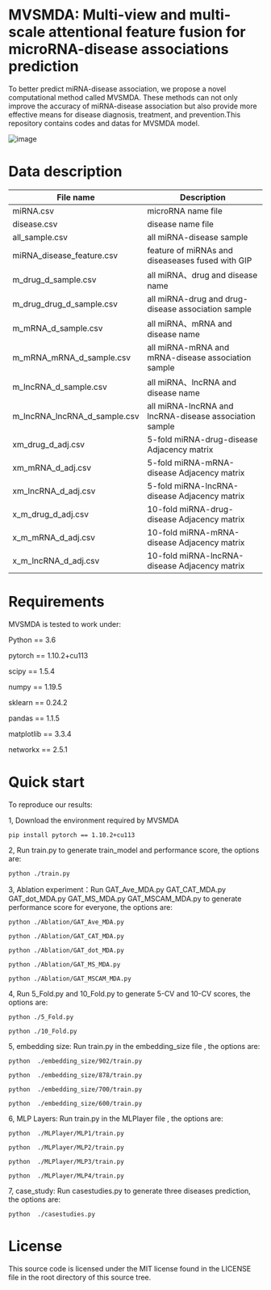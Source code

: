 # MVSMDA: Multi-view and multi-scale attentional feature fusion for microRNA-disease associations prediction
To better predict miRNA-disease association, we propose a novel computational method called MVSMDA. These methods can not only improve the accuracy of miRNA-disease association but also provide more effective means for disease diagnosis, treatment, and prevention.This repository contains codes and datas for MVSMDA model.

![image](https://github.com/zht-code/MVSMDA/blob/main/MVGMDA.png)

# Data description

| File name  | Description |
| ------------- | ------------- |
| miRNA.csv    | microRNA name file  |
| disease.csv  | disease name file   |
| all_sample.csv  | all miRNA-disease sample  |
| miRNA_disease_feature.csv | feature of miRNAs and diseaseases fused with GIP |
| m_drug_d_sample.csv| all miRNA、drug and disease name | 
| m_drug_drug_d_sample.csv|  all miRNA-drug and drug-disease association sample| 
| m_mRNA_d_sample.csv| all miRNA、mRNA and disease name | 
| m_mRNA_mRNA_d_sample.csv|  all miRNA-mRNA and mRNA-disease association sample| 
| m_lncRNA_d_sample.csv| all miRNA、lncRNA and disease name | 
| m_lncRNA_lncRNA_d_sample.csv|  all miRNA-lncRNA and lncRNA-disease association sample| 
| xm_drug_d_adj.csv |  5-fold miRNA-drug-disease Adjacency matrix | 
| xm_mRNA_d_adj.csv |  5-fold miRNA-mRNA-disease Adjacency matrix | 
| xm_lncRNA_d_adj.csv |  5-fold miRNA-lncRNA-disease Adjacency matrix |
| x_m_drug_d_adj.csv |  10-fold miRNA-drug-disease Adjacency matrix | 
| x_m_mRNA_d_adj.csv |  10-fold miRNA-mRNA-disease Adjacency matrix | 
| x_m_lncRNA_d_adj.csv |  10-fold miRNA-lncRNA-disease Adjacency matrix |

# Requirements
MVSMDA is tested to work under:

Python == 3.6

pytorch == 1.10.2+cu113

scipy == 1.5.4

numpy == 1.19.5

sklearn == 0.24.2

pandas == 1.1.5

matplotlib == 3.3.4

networkx == 2.5.1
# Quick start
To reproduce our results:

1, Download the environment required by MVSMDA
```
pip install pytorch == 1.10.2+cu113
```
2, Run train.py to generate train_model and performance score, the options are:
```
python ./train.py
```
3, Ablation experiment：Run GAT_Ave_MDA.py GAT_CAT_MDA.py GAT_dot_MDA.py GAT_MS_MDA.py GAT_MSCAM_MDA.py to generate performance score for everyone, the options are:
```
python ./Ablation/GAT_Ave_MDA.py

python ./Ablation/GAT_CAT_MDA.py

python ./Ablation/GAT_dot_MDA.py

python ./Ablation/GAT_MS_MDA.py

python ./Ablation/GAT_MSCAM_MDA.py
```
4, Run 5_Fold.py and 10_Fold.py to generate 5-CV and 10-CV scores, the options are:
```
python ./5_Fold.py

python ./10_Fold.py
```
5, embedding size: Run train.py in the embedding_size file , the options are:
```
python  ./embedding_size/902/train.py

python  ./embedding_size/878/train.py

python  ./embedding_size/700/train.py

python  ./embedding_size/600/train.py
```
6, MLP Layers: Run train.py in the MLPlayer file , the options are:
```
python  ./MLPlayer/MLP1/train.py

python  ./MLPlayer/MLP2/train.py

python  ./MLPlayer/MLP3/train.py

python  ./MLPlayer/MLP4/train.py
```
7, case_study: Run casestudies.py to generate three diseases prediction, the options are:
```
python  ./casestudies.py
```
# License
This source code is licensed under the MIT license found in the LICENSE file in the root directory of this source tree.

